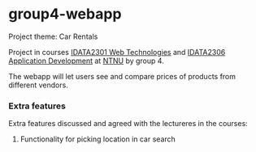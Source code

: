 # group4-webapp

Project theme: Car Rentals

Project in courses
[IDATA2301 Web Technologies](https://www.ntnu.edu/studies/courses/IDATA2301#tab=omEmnet) and
[IDATA2306 Application Development](https://www.ntnu.edu/studies/courses/IDATA2306#tab=omEmnet) at
[NTNU](https://www.ntnu.edu/) by group 4.

The webapp will let users see and compare prices of products from different vendors.

### Extra features

Extra features discussed and agreed with the lectureres in the courses:

1. Functionality for picking location in car search
